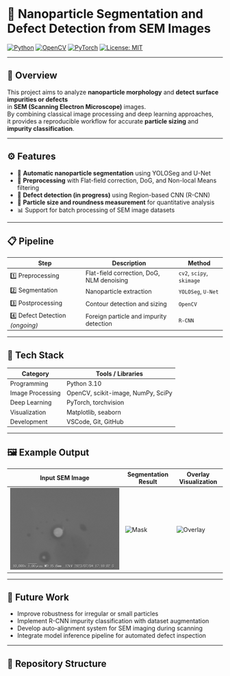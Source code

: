 # 🧪 Nanoparticle Segmentation and Defect Detection from SEM Images

[![Python](https://img.shields.io/badge/Python-3.10-blue.svg)](https://www.python.org/)
[![OpenCV](https://img.shields.io/badge/OpenCV-Image%20Processing-green)](https://opencv.org/)
[![PyTorch](https://img.shields.io/badge/PyTorch-Deep%20Learning-orange)](https://pytorch.org/)
[![License: MIT](https://img.shields.io/badge/License-MIT-yellow.svg)](LICENSE)

---

## 🧠 Overview
This project aims to analyze **nanoparticle morphology** and **detect surface impurities or defects**  
in **SEM (Scanning Electron Microscope)** images.  
By combining classical image processing and deep learning approaches,  
it provides a reproducible workflow for accurate **particle sizing** and **impurity classification**.

---

## ⚙️ Features
- 🔬 **Automatic nanoparticle segmentation** using YOLOSeg and U-Net  
- 🧩 **Preprocessing** with Flat-field correction, DoG, and Non-local Means filtering  
- 🧠 **Defect detection (in progress)** using Region-based CNN (R-CNN)  
- 📏 **Particle size and roundness measurement** for quantitative analysis  
- 📊 Support for batch processing of SEM image datasets

---

## 📋 Pipeline
| Step | Description | Method |
|------|--------------|--------|
| 1️⃣ Preprocessing | Flat-field correction, DoG, NLM denoising | `cv2`, `scipy`, `skimage` |
| 2️⃣ Segmentation | Nanoparticle extraction | `YOLOSeg`, `U-Net` |
| 3️⃣ Postprocessing | Contour detection and sizing | `OpenCV` |
| 4️⃣ Defect Detection *(ongoing)* | Foreign particle and impurity detection | `R-CNN` |

---

## 🧰 Tech Stack
| Category | Tools / Libraries |
|-----------|------------------|
| Programming | Python 3.10 |
| Image Processing | OpenCV, scikit-image, NumPy, SciPy |
| Deep Learning | PyTorch, torchvision |
| Visualization | Matplotlib, seaborn |
| Development | VSCode, Git, GitHub |

---

## 🖼 Example Output
| Input SEM Image | Segmentation Result | Overlay Visualization |
|------------------|---------------------|-----------------------|
| ![Input](img_data/20230704_171802.tif) | ![Mask](img_data/20230707_160903_07_mask_canny) | ![Overlay](img_data/20230707_160903_08_overlay_canny) |

---

## 🚀 Future Work
- Improve robustness for irregular or small particles  
- Implement R-CNN impurity classification with dataset augmentation  
- Develop auto-alignment system for SEM imaging during scanning  
- Integrate model inference pipeline for automated defect inspection  

---

## 📂 Repository Structure
